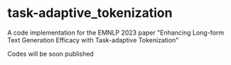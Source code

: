 # task-adaptive_tokenization
A code implementation for the EMNLP 2023 paper "Enhancing Long-form Text Generation Efficacy with Task-adaptive Tokenization"

Codes will be soon published
